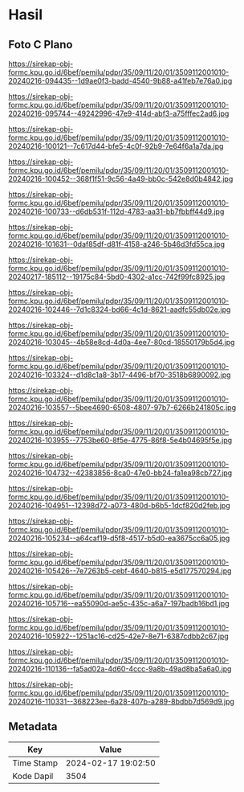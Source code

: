 # Hasil

## Foto C Plano

https://sirekap-obj-formc.kpu.go.id/6bef/pemilu/pdpr/35/09/11/20/01/3509112001010-20240216-094435--1d9ae0f3-badd-4540-9b88-a41feb7e76a0.jpg

https://sirekap-obj-formc.kpu.go.id/6bef/pemilu/pdpr/35/09/11/20/01/3509112001010-20240216-095744--49242996-47e9-414d-abf3-a75fffec2ad6.jpg

https://sirekap-obj-formc.kpu.go.id/6bef/pemilu/pdpr/35/09/11/20/01/3509112001010-20240216-100121--7c617d44-bfe5-4c0f-92b9-7e64f6a1a7da.jpg

https://sirekap-obj-formc.kpu.go.id/6bef/pemilu/pdpr/35/09/11/20/01/3509112001010-20240216-100452--368f1f51-9c56-4a49-bb0c-542e8d0b4842.jpg

https://sirekap-obj-formc.kpu.go.id/6bef/pemilu/pdpr/35/09/11/20/01/3509112001010-20240216-100733--d6db531f-112d-4783-aa31-bb7fbbff44d9.jpg

https://sirekap-obj-formc.kpu.go.id/6bef/pemilu/pdpr/35/09/11/20/01/3509112001010-20240216-101631--0daf85df-d81f-4158-a246-5b46d3fd55ca.jpg

https://sirekap-obj-formc.kpu.go.id/6bef/pemilu/pdpr/35/09/11/20/01/3509112001010-20240217-185112--19175c84-5bd0-4302-a1cc-742f99fc8925.jpg

https://sirekap-obj-formc.kpu.go.id/6bef/pemilu/pdpr/35/09/11/20/01/3509112001010-20240216-102446--7d1c8324-bd66-4c1d-8621-aadfc55db02e.jpg

https://sirekap-obj-formc.kpu.go.id/6bef/pemilu/pdpr/35/09/11/20/01/3509112001010-20240216-103045--4b58e8cd-4d0a-4ee7-80cd-18550179b5d4.jpg

https://sirekap-obj-formc.kpu.go.id/6bef/pemilu/pdpr/35/09/11/20/01/3509112001010-20240216-103324--d1d8c1a8-3b17-4496-bf70-3518b6890092.jpg

https://sirekap-obj-formc.kpu.go.id/6bef/pemilu/pdpr/35/09/11/20/01/3509112001010-20240216-103557--5bee4690-6508-4807-97b7-6266b241805c.jpg

https://sirekap-obj-formc.kpu.go.id/6bef/pemilu/pdpr/35/09/11/20/01/3509112001010-20240216-103955--7753be60-8f5e-4775-86f8-5e4b04695f5e.jpg

https://sirekap-obj-formc.kpu.go.id/6bef/pemilu/pdpr/35/09/11/20/01/3509112001010-20240216-104732--42383856-8ca0-47e0-bb24-fa1ea98cb727.jpg

https://sirekap-obj-formc.kpu.go.id/6bef/pemilu/pdpr/35/09/11/20/01/3509112001010-20240216-104951--12398d72-a073-480d-b6b5-1dcf820d2feb.jpg

https://sirekap-obj-formc.kpu.go.id/6bef/pemilu/pdpr/35/09/11/20/01/3509112001010-20240216-105234--a64caf19-d5f8-4517-b5d0-ea3675cc6a05.jpg

https://sirekap-obj-formc.kpu.go.id/6bef/pemilu/pdpr/35/09/11/20/01/3509112001010-20240216-105426--7e7263b5-cebf-4640-b815-e5d177570294.jpg

https://sirekap-obj-formc.kpu.go.id/6bef/pemilu/pdpr/35/09/11/20/01/3509112001010-20240216-105716--ea55090d-ae5c-435c-a6a7-197badb16bd1.jpg

https://sirekap-obj-formc.kpu.go.id/6bef/pemilu/pdpr/35/09/11/20/01/3509112001010-20240216-105922--1251ac16-cd25-42e7-8e71-6387cdbb2c67.jpg

https://sirekap-obj-formc.kpu.go.id/6bef/pemilu/pdpr/35/09/11/20/01/3509112001010-20240216-110136--fa5ad02a-4d60-4ccc-9a8b-49ad8ba5a6a0.jpg

https://sirekap-obj-formc.kpu.go.id/6bef/pemilu/pdpr/35/09/11/20/01/3509112001010-20240216-110331--368223ee-6a28-407b-a289-8bdbb7d569d9.jpg


## Metadata

| Key        | Value               |
| ---------- | ------------------- |
| Time Stamp | 2024-02-17 19:02:50 |
| Kode Dapil | 3504                |



